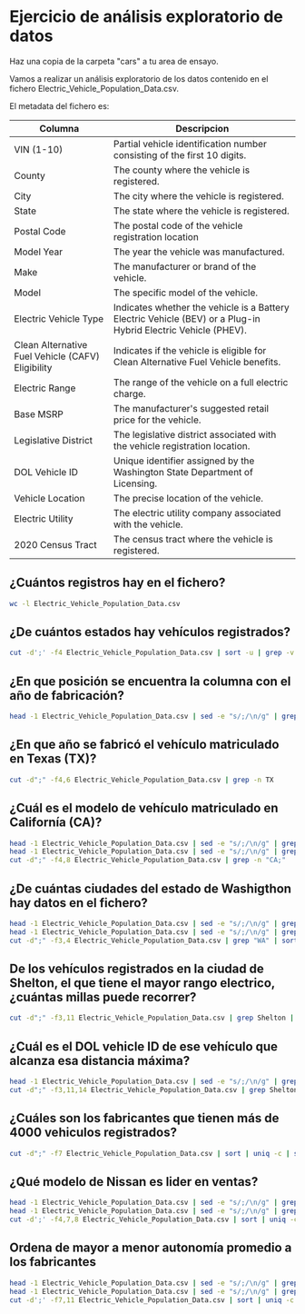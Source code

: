 

# Ejercicio de análisis exploratorio de datos

Haz una copia de la carpeta "cars" a tu area de ensayo.

Vamos a realizar un análisis exploratorio de los datos contenido en el fichero Electric_Vehicle_Population_Data.csv.

El metadata del fichero es:

|Columna | Descripcion|
|----------|-----------|
|VIN (1-10)| Partial vehicle identification number consisting of the first 10 digits.|
|County| The county where the vehicle is registered.|
|City| The city where the vehicle is registered.|
|State| The state where the vehicle is registered.|
|Postal Code| The postal code of the vehicle registration location|
|Model Year| The year the vehicle was manufactured.|
|Make| The manufacturer or brand of the vehicle.|
|Model| The specific model of the vehicle.|
|Electric Vehicle Type| Indicates whether the vehicle is a Battery Electric Vehicle (BEV) or a Plug-in Hybrid Electric Vehicle (PHEV).|
|Clean Alternative Fuel Vehicle (CAFV) Eligibility| Indicates if the vehicle is eligible for Clean Alternative Fuel Vehicle benefits.|
|Electric Range| The range of the vehicle on a full electric charge.|
|Base MSRP| The manufacturer's suggested retail price for the vehicle.|
|Legislative District| The legislative district associated with the vehicle registration location.|
|DOL Vehicle ID| Unique identifier assigned by the Washington State Department of Licensing.|
|Vehicle Location| The precise location of the vehicle.|
|Electric Utility| The electric utility company associated with the vehicle.|
|2020 Census Tract| The census tract where the vehicle is registered.|

## ¿Cuántos registros hay en el fichero?

```bash
wc -l Electric_Vehicle_Population_Data.csv
```

## ¿De cuántos estados hay vehículos registrados?

```bash
cut -d';' -f4 Electric_Vehicle_Population_Data.csv | sort -u | grep -v State | wc -l
```
## ¿En que posición se encuentra la columna con el año de fabricación?

```bash
head -1 Electric_Vehicle_Population_Data.csv | sed -e "s/;/\n/g" | grep -n "Model Year"
```
## ¿En que año se fabricó el vehículo matriculado en Texas (TX)?

```bash
cut -d";" -f4,6 Electric_Vehicle_Population_Data.csv | grep -n TX
```
## ¿Cuál es el modelo de vehículo matriculado en Californía (CA)?

```bash
head -1 Electric_Vehicle_Population_Data.csv | sed -e "s/;/\n/g" | grep -n State
head -1 Electric_Vehicle_Population_Data.csv | sed -e "s/;/\n/g" | grep -n Model
cut -d";" -f4,8 Electric_Vehicle_Population_Data.csv | grep -n "CA;"
```
## ¿De cuántas ciudades del estado de Washigthon hay datos en el fichero?

```bash
head -1 Electric_Vehicle_Population_Data.csv | sed -e "s/;/\n/g" | grep -n City
head -1 Electric_Vehicle_Population_Data.csv | sed -e "s/;/\n/g" | grep -n State
cut -d";" -f3,4 Electric_Vehicle_Population_Data.csv | grep "WA" | sort -u | wc -l
```
## De los vehículos registrados en la ciudad de Shelton, el que tiene el mayor rango electrico, ¿cuántas millas puede recorrer?

```bash
cut -d";" -f3,11 Electric_Vehicle_Population_Data.csv | grep Shelton | sort -t';' -k2 -n | tail -1
```
## ¿Cuál es el DOL vehicle ID de ese vehículo que alcanza esa distancia máxima?

```bash
head -1 Electric_Vehicle_Population_Data.csv | sed -e "s/;/\n/g" | grep -n "DOL"
cut -d";" -f3,11,14 Electric_Vehicle_Population_Data.csv | grep Shelton | sort -t';' -k2 -n | tail -1
```
## ¿Cuáles son los fabricantes que tienen más de 4000 vehiculos registrados?

```bash
cut -d";" -f7 Electric_Vehicle_Population_Data.csv | sort | uniq -c | sort | awk '$1 > 4000'
```

## ¿Qué modelo de Nissan es lider en ventas?

```bash
head -1 Electric_Vehicle_Population_Data.csv | sed -e "s/;/\n/g" | grep -n State
head -1 Electric_Vehicle_Population_Data.csv | sed -e "s/;/\n/g" | grep -n Model
cut -d';' -f4,7,8 Electric_Vehicle_Population_Data.csv | sort | uniq -c | sort | grep NISSAN
```

## Ordena de mayor a menor autonomía promedio a los fabricantes

```bash
head -1 Electric_Vehicle_Population_Data.csv | sed -e "s/;/\n/g" | grep -n Make
head -1 Electric_Vehicle_Population_Data.csv | sed -e "s/;/\n/g" | grep -n "Electric Range"
cut -d';' -f7,11 Electric_Vehicle_Population_Data.csv | sort | uniq -c | sort | awk -F";" '{sum += $2; count++} END { print sum / count}'
```